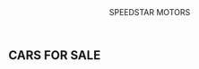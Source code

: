 <html><head><title><h1>SpeedStar Motors<h1></title></head><body><header>SPEEDSTAR MOTORS</header><section><h2>CARS FOR SALE</h2>
<Honda fit:P50 000></body></html>


